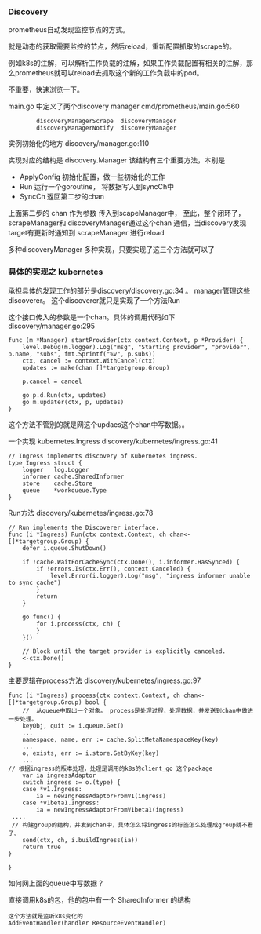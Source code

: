 ### Discovery

prometheus自动发现监控节点的方式。 

就是动态的获取需要监控的节点，然后reload，重新配置抓取的scrape的。

例如k8s的注解，可以解析工作负载的注解，如果工作负载配置有相关的注解，那么prometheus就可以reload去抓取这个新的工作负载中的pod。

不重要，快速浏览一下。

main.go 中定义了两个discovery manager   cmd/prometheus/main.go:560

```golang
		discoveryManagerScrape  discoveryManager
		discoveryManagerNotify  discoveryManager
```

实例初始化的地方 discovery/manager.go:110

实现对应的结构是  discovery.Manager 
该结构有三个重要方法，本别是 
 - ApplyConfig  初始化配置，做一些初始化的工作
 - Run 运行一个goroutine， 将数据写入到syncCh中
 - SyncCh 返回第二步的chan


 上面第二步的 chan 作为参数 传入到scapeManager中， 至此，整个闭环了，scrapeManager和 discoveryManager通过这个chan 通信，当discovery发现target有更新时通知到 scrapeManager 进行reload

 多种discoveryManager 多种实现，只要实现了这三个方法就可以了


 ### 具体的实现之 kubernetes

承担具体的发现工作的部分是discovery/discovery.go:34 。 manager管理这些discoverer。 这个discoverer就只是实现了一个方法Run

这个接口传入的参数是一个chan。具体的调用代码如下 discovery/manager.go:295

```golang
func (m *Manager) startProvider(ctx context.Context, p *Provider) {
	level.Debug(m.logger).Log("msg", "Starting provider", "provider", p.name, "subs", fmt.Sprintf("%v", p.subs))
	ctx, cancel := context.WithCancel(ctx)
	updates := make(chan []*targetgroup.Group)

	p.cancel = cancel

	go p.d.Run(ctx, updates)
	go m.updater(ctx, p, updates)
}
```

这个方法不管别的就是网这个updaes这个chan中写数据。。



一个实现  kubernetes.Ingress  discovery/kubernetes/ingress.go:41

```golang
// Ingress implements discovery of Kubernetes ingress.
type Ingress struct {
	logger   log.Logger
	informer cache.SharedInformer
	store    cache.Store
	queue    *workqueue.Type
}
```

Run方法 discovery/kubernetes/ingress.go:78
```golang
// Run implements the Discoverer interface.
func (i *Ingress) Run(ctx context.Context, ch chan<- []*targetgroup.Group) {
	defer i.queue.ShutDown()

	if !cache.WaitForCacheSync(ctx.Done(), i.informer.HasSynced) {
		if !errors.Is(ctx.Err(), context.Canceled) {
			level.Error(i.logger).Log("msg", "ingress informer unable to sync cache")
		}
		return
	}

	go func() {
		for i.process(ctx, ch) {
		}
	}()

	// Block until the target provider is explicitly canceled.
	<-ctx.Done()
}
```

主要逻辑在process方法 discovery/kubernetes/ingress.go:97

```golang
func (i *Ingress) process(ctx context.Context, ch chan<- []*targetgroup.Group) bool {
    //  从queue中取出一个对象。 process是处理过程，处理数据，并发送到chan中做进一步处理。
	keyObj, quit := i.queue.Get()
    ...
	namespace, name, err := cache.SplitMetaNamespaceKey(key)
    ...
	o, exists, err := i.store.GetByKey(key)
    ...
// 根据ingress的版本处理，处理是调用的k8s的client_go 这个package
	var ia ingressAdaptor
	switch ingress := o.(type) {
	case *v1.Ingress:
		ia = newIngressAdaptorFromV1(ingress)
	case *v1beta1.Ingress:
		ia = newIngressAdaptorFromV1beta1(ingress)
 ....
 // 构建group的结构，并发到chan中，具体怎么将ingress的标签怎么处理成group就不看了。
	send(ctx, ch, i.buildIngress(ia))
	return true
}
    
}
```

如何网上面的queue中写数据？

直接调用k8s的包，他的包中有一个 SharedInformer 的结构 
    
    这个方法就是监听k8s变化的
	AddEventHandler(handler ResourceEventHandler)

